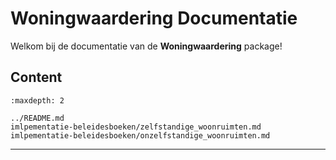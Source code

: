 # Woningwaardering Documentatie

Welkom bij de documentatie van de **Woningwaardering** package!

## Content

```{toctree}
:maxdepth: 2

../README.md
imlpementatie-beleidesboeken/zelfstandige_woonruimten.md
imlpementatie-beleidesboeken/onzelfstandige_woonruimten.md

```

---
